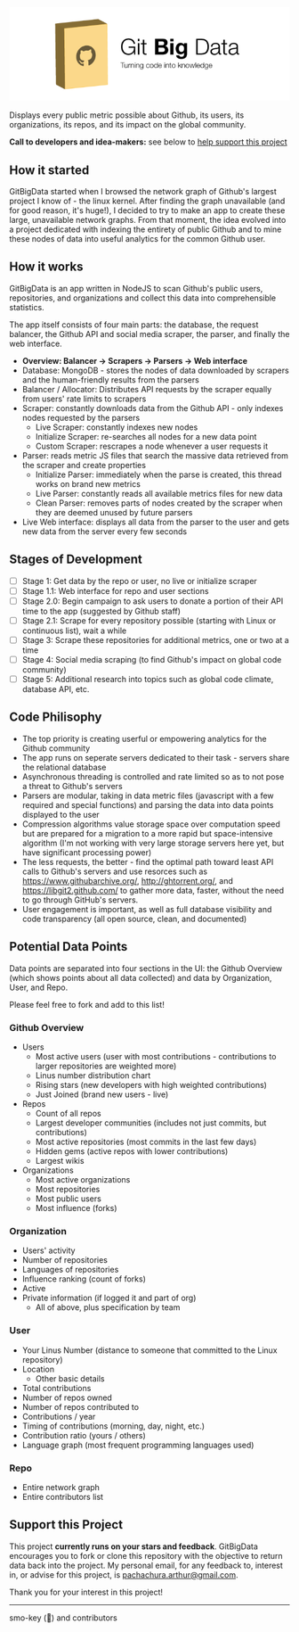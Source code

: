 ![Git Big Data logo](https://raw.githubusercontent.com/smo-key/gitbigdata/master/img/gitbigdata-extended-gh.png)

Displays every public metric possible about Github, its users, its organizations, its repos, and its impact on the global community.

**Call to developers and idea-makers:** see below to [help support this project](https://github.com/smo-key/gitbigdata#support-this-project)

## How it started
GitBigData started when I browsed the network graph of Github's largest project I know of - the linux kernel.  After finding the graph unavailable (and for good reason, it's huge!), I decided to try to make an app to create these large, unavailable network graphs.  From that moment, the idea evolved into a project dedicated with indexing the entirety of public Github and to mine these nodes of data into useful analytics for the common Github user.

## How it works
GitBigData is an app written in NodeJS to scan Github's public users, repositories, and organizations and collect this data into comprehensible statistics.

The app itself consists of four main parts: the database, the request balancer, the Github API and social media scraper, the parser, and finally the web interface.

- **Overview: Balancer -> Scrapers -> Parsers -> Web interface**
- Database: MongoDB - stores the nodes of data downloaded by scrapers and the human-friendly results from the parsers
- Balancer / Allocator: Distributes API requests by the scraper equally from users' rate limits to scrapers
- Scraper: constantly downloads data from the Github API - only indexes nodes requested by the parsers
  - Live Scraper: constantly indexes new nodes
  - Initialize Scraper: re-searches all nodes for a new data point
  - Custom Scraper: rescrapes a node whenever a user requests it
- Parser: reads metric JS files that search the massive data retrieved from the scraper and create properties
  - Initialize Parser: immediately when the parse is created, this thread works on brand new metrics
  - Live Parser: constantly reads all available metrics files for new data
  - Clean Parser: removes parts of nodes created by the scraper when they are deemed unused by future parsers
- Live Web interface: displays all data from the parser to the user and gets new data from the server every few seconds

## Stages of Development
- [ ] Stage 1: Get data by the repo or user, no live or initialize scraper
- [ ] Stage 1.1: Web interface for repo and user sections
- [ ] Stage 2.0: Begin campaign to ask users to donate a portion of their API time to the app (suggested by Github staff)
- [ ] Stage 2.1: Scrape for every repository possible (starting with Linux or continuous list), wait a while
- [ ] Stage 3: Scrape these repositories for additional metrics, one or two at a time
- [ ] Stage 4: Social media scraping (to find Github's impact on global code community)
- [ ] Stage 5: Additional research into topics such as global code climate, database API, etc.

## Code Philisophy
- The top priority is creating userful or empowering analytics for the Github community
- The app runs on seperate servers dedicated to their task - servers share the relational database
- Asynchronous threading is controlled and rate limited so as to not pose a threat to Github's servers
- Parsers are modular, taking in data metric files (javascript with a few required and special functions) and parsing the data into data points displayed to the user
- Compression algorithms value storage space over computation speed but are prepared for a migration to a more rapid but space-intensive algorithm (I'm not working with very large storage servers here yet, but have significant processing power)
- The less requests, the better - find the optimal path toward least API calls to Github's servers and use resorces such as https://www.githubarchive.org/, http://ghtorrent.org/, and https://libgit2.github.com/ to gather more data, faster, without the need to go through GitHub's servers.
- User engagement is important, as well as full database visibility and code transparency (all open source, clean, and documented)

## Potential Data Points
Data points are separated into four sections in the UI: the Github Overview (which shows points about all data collected) and data by Organization, User, and Repo.

Please feel free to fork and add to this list!

### Github Overview
- Users
  - Most active users (user with most contributions - contributions to larger repositories are weighted more)
  - Linus number distribution chart
  - Rising stars (new developers with high weighted contributions)
  - Just Joined (brand new users - live)
- Repos
  - Count of all repos
  - Largest developer communities (includes not just commits, but contributions)
  - Most active repositories (most commits in the last few days)
  - Hidden gems (active repos with lower contributions)
  - Largest wikis
- Organizations
  - Most active organizations
  - Most repositories
  - Most public users
  - Most influence (forks)

### Organization
- Users' activity
- Number of repositories
- Languages of repositories
- Influence ranking (count of forks)
- Active
- Private information (if logged it and part of org)
  - All of above, plus specification by team

### User
- Your Linus Number (distance to someone that committed to the Linux repository)
- Location
  - Other basic details
- Total contributions
- Number of repos owned
- Number of repos contributed to
- Contributions / year
- Timing of contributions (morning, day, night, etc.)
- Contribution ratio (yours / others)
- Language graph (most frequent programming languages used)

### Repo
- Entire network graph
- Entire contributors list


## Support this Project
This project **currently runs on your stars and feedback**.  GitBigData encourages you to fork or clone this repository with the objective to return data back into the project.  My personal email, for any feedback to, interest in, or advise for this project, is pachachura.arthur@gmail.com.

Thank you for your interest in this project!

---
smo-key (:bear:) and contributors
